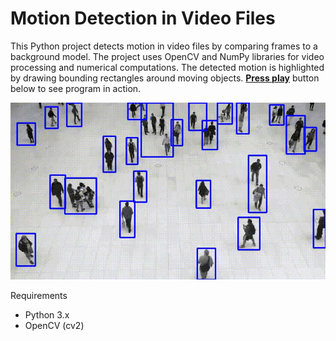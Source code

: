 # Motion Detection in Video Files
This Python project detects motion in video files by comparing frames to a background model. The project uses OpenCV and NumPy libraries for video processing and numerical computations. The detected motion is highlighted by drawing bounding rectangles around moving objects. <ins>**Press play**</ins> button below to see program in action.

![Movement Detection in Action](./detection_ongoing.gif)

Requirements
- Python 3.x
- OpenCV (cv2)
